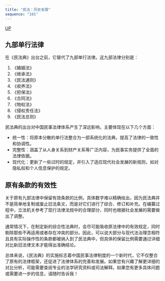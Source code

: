 ```yaml
---
title: "民法：历史发展"
sequence: "101"
---
```


[UP](/law/civil-law-index.html)

## 九部单行法律

在《民法典》出台之前，它替代了九部单行法律。这九部法律分别是：

1. 《婚姻法》
2. 《继承法》
3. 《民法通则》
4. 《收养法》
5. 《担保法》
6. 《合同法》
7. 《物权法》
8. 《侵权责任法》
9. 《民法总则》


民法典的出台对中国民事法律体系产生了深远影响，主要体现在以下几个方面：

- 统一性：将原本分散的单行法整合为一部系统化的法典，提高了法律的一致性和协调性。
- 完整性：涵盖了从人身关系到财产关系等广泛内容，为民事实务提供了全面的法律依据。
- 现代化：更新了一些过时的规定，并引入了适应现代社会发展的新规则，如对隐私权和个人信息保护的规定。

## 原有条款的有效性

关于原有九部法律中保留有效条款的比例，具体数字难以精确给出，因为民法典并不是简单地复制或废止旧法条文，而是对它们进行了综合、修订和补充。在编纂过程中，立法机关参考了现行法律法规中的合理部分，同时也根据社会发展的需要做出了调整。

通常情况下，在制定新的综合性法典时，会尽可能吸收原法律中的有效规定，同时剔除那些不再适用或者存在冲突的部分。因此，可以说大部分与现代法治理念相符且具有实际操作性的条款都被纳入到了民法典中，但具体的保留比例需要通过详细对比新旧法律文本才能得出准确结论。

总体来说，《民法典》的实施标志着中国民事法律制度的一个新时代，它不仅整合了原有的法律框架，还促进了法律体系的完善和发展。如果您有兴趣了解更详细的对比分析，可能需要查阅专业的法学研究资料或司法解释。如果您有更多具体问题或需要进一步的信息，请随时告诉我！

